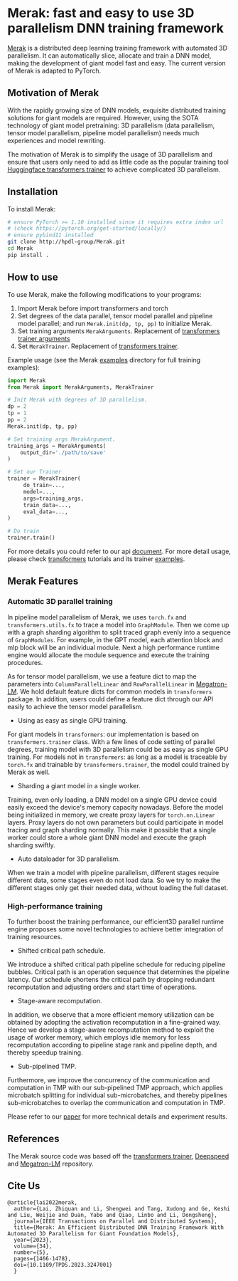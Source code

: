 <!---
Copyright (c) 2022, HPDL group, PDL lab, NUDT.  All rights reserved.

Maintainer: TXacs (txacs1993@gmail.com), Swli (lucasleesw9@gmail.com)

Licensed under the Apache License, Version 2.0 (the "License");
you may not use this file except in compliance with the License.
You may obtain a copy of the License at

    http://www.apache.org/licenses/LICENSE-2.0

Unless required by applicable law or agreed to in writing, software
distributed under the License is distributed on an "AS IS" BASIS,
WITHOUT WARRANTIES OR CONDITIONS OF ANY KIND, either express or implied.
See the License for the specific language governing permissions and
limitations under the License.
-->

# Merak: fast and easy to use 3D parallelism DNN training framework

[Merak](https://arxiv.org/abs/2206.04959) is a distributed deep learning training framework with automated 3D parallelism. It can automatically slice, allocate and train a DNN model, making the development of giant model fast and easy. The current version of Merak is adapted to PyTorch.

## Motivation of Merak

With the rapidly growing size of DNN models, exquisite distributed training solutions for giant models are required. However, using the SOTA technology of giant model pretraining: 3D parallelism (data parallelism, tensor model parallelism, pipeline model parallelism) needs much experiences and model rewriting.

The motivation of Merak is to simplify the usage of 3D parallelism and ensure that users only need to add as little code as the popular training tool [Huggingface transformers trainer](https://huggingface.co/docs/transformers/v4.15.0/en/main_classes/trainer#trainer) to achieve complicated 3D parallelism.




## Installation

To install Merak:

```bash
# ensure PyTorch >= 1.10 installed since it requires extra index url
# (check https://pytorch.org/get-started/locally/)
# ensure pybind11 installed
git clone http://hpdl-group/Merak.git
cd Merak
pip install .
```


## How to use

To use Merak, make the following modifications to your programs:

1. Import Merak before import transformers and torch
2. Set degrees of the data parallel, tensor model parallel and pipeline model parallel; and run `Merak.init(dp, tp, pp)` to initialize Merak.
3. Set training arguments `MerakArguments`. Replacement of [transformers trainer arguments](https://huggingface.co/docs/transformers/v4.15.0/en/main_classes/trainer#transformers.TrainingArguments)
4. Set `MerakTrainer`. Replacement of [transformers trainer](https://huggingface.co/docs/transformers/v4.15.0/en/main_classes/trainer#trainer).

Example usage (see the Merak [examples](https://github.com/HPDL-Group/Merak/tree/main/examples) directory for full training examples):

```Python
import Merak
from Merak import MerakArguments, MerakTrainer

# Init Merak with degrees of 3D parallelism.
dp = 2
tp = 1
pp = 2
Merak.init(dp, tp, pp)

# Set training args MerakArgument.
training_args = MerakArguments(
	output_dir='./path/to/save'
)

# Set our Trainer
trainer = MerakTrainer(
     do_train=...,
     model=...,
     args=training_args,
     train_data=...,
     eval_data=...,
)

# Do train
trainer.train()
```

For more details you could refer to our api [document](https://github.com/HPDL-Group/Merak/blob/main/docs/api_doc.md).
For more detail usage, please check [transformers](https://github.com/huggingface/transformers/tree/v4.15.0/) tutorials and its trainer [examples](https://github.com/huggingface/transformers/tree/v4.15.0/examples/pytorch).


## Merak Features


### Automatic 3D parallel training
In pipeline model parallelism of Merak, we uses `torch.fx` and `transformers.utils.fx` to trace a model into `GraphModule`. Then we come up with a graph sharding algorithm to split traced graph evenly into a sequence of `GraphModules`. For example, in the GPT model, each attention block and mlp block will be an individual module. Next a high performance runtime engine would allocate the module sequence and execute the training procedures.

As for tensor model parallelism, we use a feature dict to map the parameters into `ColumnParallelLinear` and `RowParallelLinear` in [Megatron-LM](https://github.com/NVIDIA/Megatron-LM/blob/806422e5ec35c27b027dbb413b05e27b6590dc56/megatron/mpu/layers.py). We hold default feature dicts for common models in `transformers` package. In addition, users could define a feature dict through our API easily to achieve the tensor model parallelism.

-   Using as easy as single GPU training.

For giant models in `transformers`: our implementation is based on `transformers.trainer` class. With a few lines of code setting of parallel degrees, training model with 3D parallelism could be as easy as single GPU training.
For models not in  `transformers`: as long as a model is traceable by `torch.fx` and trainable by `transformers.trainer`, the model could trained by Merak as well.

-   Sharding a giant model in a single worker.

Training, even only loading, a DNN model on a single GPU device could easily exceed the device's memory capacity nowadays. Before the model being initialized in memory, we create proxy layers for `torch.nn.Linear` layers. Proxy layers do not own parameters but could participate in model tracing and graph sharding normally. This make it possible that a single worker could store a whole giant DNN model and execute the graph sharding swiftly.

-   Auto dataloader for 3D parallelism.

When we train a model with pipeline parallelism, different stages require different data, some stages even do not load data. So we try to make the different stages only get their needed data, without loading the full dataset.


###   High-performance training

To further boost the training performance, our efficient3D parallel runtime engine proposes some novel technologies to achieve better integration of training resources.
- Shifted critical path schedule.

We introduce a shifted critical path pipeline schedule for reducing pipeline bubbles. Critical path is an operation sequence that determines the pipeline latency. Our schedule shortens the critical path by dropping redundant recomputation and adjusting orders and start time of operations.

- Stage-aware recomputation.

In addition, we observe that a more efficient memory utilization can be obtained by adopting the activation recomputation in a fine-grained way. Hence we develop a stage-aware recomputation method to exploit the usage of worker memory, which employs idle memory for less recomputation according to pipeline stage rank and pipeline depth, and thereby speedup training.

- Sub-pipelined TMP.

Furthermore, we improve the concurrency of the communication and computation in TMP with our sub-pipelined TMP approach, which applies microbatch splitting for individual sub-microbatches, and thereby pipelines sub-microbatches to overlap the communication and computation in TMP.

Please refer to our [paper](https://arxiv.org/abs/2206.04959) for more technical details and experiment results.



## References

The Merak source code was based off the  [transformers trainer](https://huggingface.co/docs/transformers/v4.15.0/en/main_classes/trainer#trainer), [Deepspeed](https://github.com/microsoft/DeepSpeed) and [Megatron-LM](https://github.com/NVIDIA/Megatron-LM) repository.

## Cite Us
```
@article{lai2022merak,
  author={Lai, Zhiquan and Li, Shengwei and Tang, Xudong and Ge, Keshi and Liu, Weijie and Duan, Yabo and Qiao, Linbo and Li, Dongsheng},
  journal={IEEE Transactions on Parallel and Distributed Systems}, 
  title={Merak: An Efficient Distributed DNN Training Framework With Automated 3D Parallelism for Giant Foundation Models}, 
  year={2023},
  volume={34},
  number={5},
  pages={1466-1478},
  doi={10.1109/TPDS.2023.3247001}
  }
```
